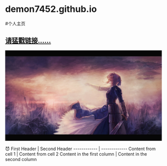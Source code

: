 demon7452.github.io
===================
#个人主页
<h2><a href="http://demon7452.github.io/" class="button" target="_blank">请猛戳链接……</a></h2>

<img src="/public/img/background.png"/>

:smiling_imp:
First Header | Second Header
------------ | -------------
Content from cell 1 | Content from cell 2
Content in the first column | Content in the second column
